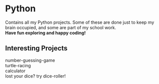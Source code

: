 # Python
Contains all my Python projects. Some of these are done just to keep my brain occupied, and some are part of my school work.  
**Have fun exploring and happy coding!**

## Interesting Projects
number-guessing-game  
turtle-racing  
calculator  
lost your dice? try dice-roller!

